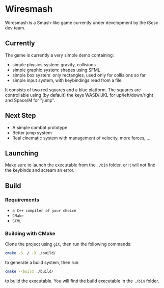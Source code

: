 # Wiresmash

Wiresmash is a Smash-like game currently under development by the iScsc dev team.

## Currently

The game is currently a very simple demo containing:

- simple physics system: gravity, collisions
- simple graphic system: shapes using SFML
- simple box system: only rectangles, used only for collisions so far
- simple input system, with keybindings read from a file

It consists of two red squares and a blue platform. The squares are controllable using (by default) the keys WASD/IJKL for up/left/down/right and Space/M for "jump".

## Next Step

- A simple combat prototype
- Better jump system
- Real cinematic system with management of velocity, more forces, ...

## Launching

Make sure to launch the executable from the `./bin` folder, or it will not find the keybinds and scream an error.

## Build

### Requirements

- `a C++ compiler of your choice`
- `CMake`
- `SFML`

### Building with CMake

Clone the project using `git`, then run the following commands:

```bash
cmake -S ./ -B ./build/
```

to generate a build system, then run:

```bash
cmake --build ./build/
```

to build the executable. You will find the build executable in the `./bin` folder.
